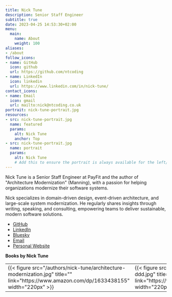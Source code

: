 ```yaml
---
title: Nick Tune
description: Senior Staff Engineer
subtitle: true
date: 2023-04-25 14:53:30+02:00
menu:
  main:
    name: About
    weight: 100
aliases:
- /about
follow_icons:
- name: GitHub
  icon: github
  url: https://github.com/ntcoding
- name: LinkedIn
  icon: linkedin
  url: https://www.linkedin.com/in/nick-tune/
contact_icons:
- name: Email
  icon: gmail
  url: mailto:nick@ntcoding.co.uk
portrait: nick-tune-portrait.jpg
resources:
- src: nick-tune-portrait.jpg
  name: featured
  params:
    alt: Nick Tune
    anchor: Top
- src: nick-tune-portrait.jpg
  name: portrait
  params:
    alt: Nick Tune
    # Add this to ensure the portrait is always available for the left/top avatar
---
```


<!-- Removed Markdown image to avoid Hugo's render-image.html partial errors with remote images -->

Nick Tune is a Senior Staff Engineer at PayFit and the author of "Architecture Modernization" (Manning), with a passion for helping organizations modernize their software systems.
<!--more-->


 Nick specializes in domain-driven design, event-driven architecture, and large-scale system modernization. He regularly shares insights through writing, speaking, and consulting, empowering teams to deliver sustainable, modern software solutions.

- [GitHub](https://github.com/ntcoding)
- [LinkedIn](https://www.linkedin.com/in/nick-tune/)
- [Bluesky](https://bsky.app/profile/nick-tune.me)
- [Email](mailto:nick@ntcoding.co.uk)
- [Personal Website](https://nick-tune.me)

**Books by Nick Tune**

<table>
  <tr>
    <td>
      {{< figure src="/authors/nick-tune/architecture-modernization.jpg" title="" link="https://www.amazon.com/dp/1633438155" width="220px" >}}
    </td>
    <td>
      {{< figure src="/authors/nick-tune/ppp-of-ddd.jpg" title="" link="https://www.amazon.com/dp/1118714709" width="220px" >}}
    </td>
  </tr>
</table>
